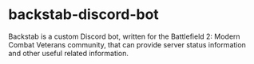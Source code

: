 # backstab-discord-bot
 Backstab is a custom Discord bot, written for the Battlefield 2: Modern Combat Veterans community, that can provide server status information and other useful related information.
